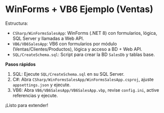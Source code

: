 # WinForms + VB6 Ejemplo (Ventas)

Estructura:
- `CSharp/WinFormsSalesApp`: WinForms (.NET 8) con formularios, lógica, SQL Server y llamadas a Web API.
- `VB6/VB6SalesApp`: VB6 con formularios por módulo (Ventas/Clientes/Productos), lógica y acceso a BD + Web API.
- `SQL/CreateSchema.sql`: Script para crear la BD `SalesDb` y tablas base.

**Pasos rápidos**
1) SQL: Ejecute `SQL/CreateSchema.sql` en su SQL Server.
2) C#: Abra `CSharp/WinFormsSalesApp/WinFormsSalesApp.csproj`, ajuste `appsettings.json` y ejecute.
3) VB6: Abra `VB6/VB6SalesApp/VB6SalesApp.vbp`, revise `config.ini`, active referencias y ejecute.

¡Listo para extender!